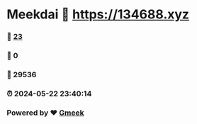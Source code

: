 # Meekdai :link: https://134688.xyz 
### :page_facing_up: [23](https://134688.xyz/tag.html) 
### :speech_balloon: 0 
### :hibiscus: 29536 
### :alarm_clock: 2024-05-22 23:40:14 
### Powered by :heart: [Gmeek](https://github.com/Meekdai/Gmeek)
